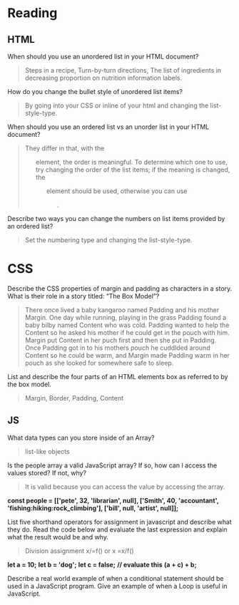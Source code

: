 # Reading 

## HTML
When should you use an unordered list in your HTML document?
> Steps in a recipe, Turn-by-turn directions, The list of ingredients in decreasing proportion on nutrition information labels.

How do you change the bullet style of unordered list items?
> By going into your CSS or inline of your html and changing the  list-style-type.

When should you use an ordered list vs an unorder list in your HTML document?
> They differ in that, with the <ol> element, the order is meaningful. To determine which one to use, try changing the order of the list items; if the meaning is changed, the <ol> element should be used, otherwise you can use <ul>.

Describe two ways you can change the numbers on list items provided by an ordered list?
> Set the numbering type and changing the list-style-type.

# CSS
Describe the CSS properties of margin and padding as characters in a story. What is their role in a story titled: “The Box Model”?
> There once lived a baby kangaroo named Padding and his mother Margin. One day while running, playing in the grass Padding found a baby bilby named Content who was cold. Padding wanted to help the Content so he asked his mother if he could get in the pouch with him. Margin put Content in her puch first and then she put in Padding. Once Padding got in to his mothers pouch he cuddlded around Content so he could be warm, and Margin made Padding warm in her pouch as she looked for somewhere safe to sleep.

List and describe the four parts of an HTML elements box as referred to by the box model.
> Margin, Border, Padding, Content

## JS
What data types can you store inside of an Array?
> list-like objects

Is the people array a valid JavaScript array? If so, how can I access the values stored? If not, why?
> It is valid because you can access the value by accessing the array.

 **const people = [['pete', 32, 'librarian', null], ['Smith', 40, 'accountant', 'fishing:hiking:rock_climbing'], ['bill', null, 'artist', null]];**

List five shorthand operators for assignment in javascript and describe what they do.
Read the code below and evaluate the last expression and explain what the result would be and why.
> Division assignment x/=f() or x =x/f()
>

 **let a = 10;**
 **let b = 'dog';**
 **let c = false;**
 **// evaluate this**
 **(a + c) + b;**

Describe a real world example of when a conditional statement should be used in a JavaScript program.
Give an example of when a Loop is useful in JavaScript.